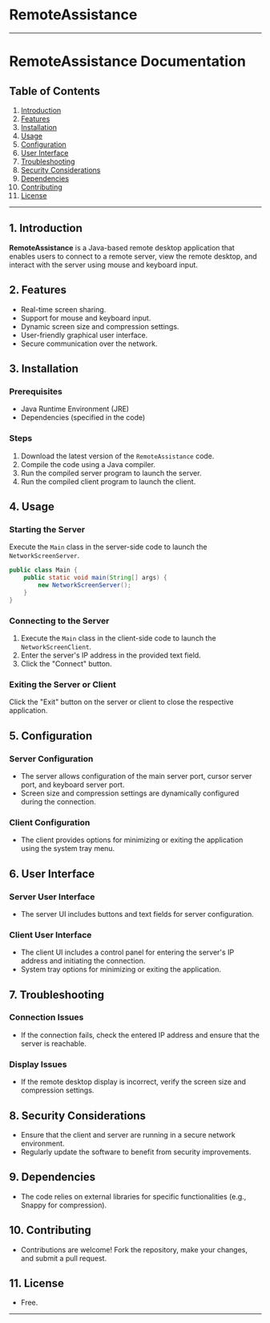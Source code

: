 # RemoteAssistance
---

# RemoteAssistance Documentation

## Table of Contents
1. [Introduction](#introduction)
2. [Features](#features)
3. [Installation](#installation)
4. [Usage](#usage)
5. [Configuration](#configuration)
6. [User Interface](#user-interface)
7. [Troubleshooting](#troubleshooting)
8. [Security Considerations](#security-considerations)
9. [Dependencies](#dependencies)
10. [Contributing](#contributing)
11. [License](#license)

---

## 1. Introduction <a name="introduction"></a>

**RemoteAssistance** is a Java-based remote desktop application that enables users to connect to a remote server, view the remote desktop, and interact with the server using mouse and keyboard input.

## 2. Features <a name="features"></a>

- Real-time screen sharing.
- Support for mouse and keyboard input.
- Dynamic screen size and compression settings.
- User-friendly graphical user interface.
- Secure communication over the network.

## 3. Installation <a name="installation"></a>

### Prerequisites
- Java Runtime Environment (JRE)
- Dependencies (specified in the code)

### Steps
1. Download the latest version of the `RemoteAssistance` code.
2. Compile the code using a Java compiler.
3. Run the compiled server program to launch the server.
4. Run the compiled client program to launch the client.

## 4. Usage <a name="usage"></a>

### Starting the Server
Execute the `Main` class in the server-side code to launch the `NetworkScreenServer`.

```java
public class Main {
    public static void main(String[] args) {
        new NetworkScreenServer();
    }
}
```

### Connecting to the Server
1. Execute the `Main` class in the client-side code to launch the `NetworkScreenClient`.
2. Enter the server's IP address in the provided text field.
3. Click the "Connect" button.

### Exiting the Server or Client
Click the "Exit" button on the server or client to close the respective application.

## 5. Configuration <a name="configuration"></a>

### Server Configuration
- The server allows configuration of the main server port, cursor server port, and keyboard server port.
- Screen size and compression settings are dynamically configured during the connection.

### Client Configuration
- The client provides options for minimizing or exiting the application using the system tray menu.

## 6. User Interface <a name="user-interface"></a>

### Server User Interface
- The server UI includes buttons and text fields for server configuration.

### Client User Interface
- The client UI includes a control panel for entering the server's IP address and initiating the connection.
- System tray options for minimizing or exiting the application.

## 7. Troubleshooting <a name="troubleshooting"></a>

### Connection Issues
- If the connection fails, check the entered IP address and ensure that the server is reachable.

### Display Issues
- If the remote desktop display is incorrect, verify the screen size and compression settings.

## 8. Security Considerations <a name="security-considerations"></a>

- Ensure that the client and server are running in a secure network environment.
- Regularly update the software to benefit from security improvements.

## 9. Dependencies <a name="dependencies"></a>

- The code relies on external libraries for specific functionalities (e.g., Snappy for compression).

## 10. Contributing <a name="contributing"></a>

- Contributions are welcome! Fork the repository, make your changes, and submit a pull request.

## 11. License <a name="license"></a>

- Free.

---
